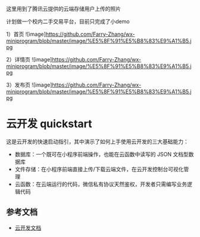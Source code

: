 这里用到了腾讯云提供的云端存储用户上传的照片

计划做一个校内二手交易平台，目前只完成了小demo

1）首页
![image]https://github.com/Farry-Zhang/wx-miniprogram/blob/master/image/%E5%8F%91%E5%B8%83%E9%A1%B5.jpg

2）详情页
![image]https://github.com/Farry-Zhang/wx-miniprogram/blob/master/image/%E5%8F%91%E5%B8%83%E9%A1%B5.jpg

3）发布页
![image]https://github.com/Farry-Zhang/wx-miniprogram/blob/master/image/%E5%8F%91%E5%B8%83%E9%A1%B5.jpg

# 云开发 quickstart

这是云开发的快速启动指引，其中演示了如何上手使用云开发的三大基础能力：

- 数据库：一个既可在小程序前端操作，也能在云函数中读写的 JSON 文档型数据库
- 文件存储：在小程序前端直接上传/下载云端文件，在云开发控制台可视化管理
- 云函数：在云端运行的代码，微信私有协议天然鉴权，开发者只需编写业务逻辑代码

## 参考文档

- [云开发文档](https://developers.weixin.qq.com/miniprogram/dev/wxcloud/basis/getting-started.html)

